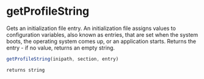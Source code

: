 # getProfileString

Gets an initialization file entry. An initialization file assigns values to configuration variables, also known as entries, that are set when the system
 boots, the operating system comes up, or an application starts. Returns the entry - if no value, returns an empty string.

```javascript
getProfileString(inipath, section, entry)
```

```javascript
returns string
```
